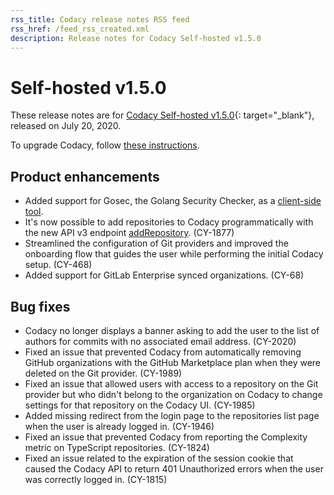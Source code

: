 ```yaml
---
rss_title: Codacy release notes RSS feed
rss_href: /feed_rss_created.xml
description: Release notes for Codacy Self-hosted v1.5.0
---
```


# Self-hosted v1.5.0

These release notes are for [Codacy Self-hosted v1.5.0](https://github.com/codacy/chart/releases/tag/1.5.0){: target="_blank"}, released on July 20, 2020.

To upgrade Codacy, follow [these instructions](../../chart/maintenance/upgrade.md).

## Product enhancements

-   Added support for Gosec, the Golang Security Checker, as a [client-side tool](../../related-tools/local-analysis/client-side-tools.md).
-   It's now possible to add repositories to Codacy programmatically with the new API v3 endpoint [addRepository](https://app.codacy.com/api/api-docs#addrepository). (CY-1877)
-   Streamlined the configuration of Git providers and improved the onboarding flow that guides the user while performing the initial Codacy setup. (CY-468)
-   Added support for GitLab Enterprise synced organizations. (CY-68)

## Bug fixes

-   Codacy no longer displays a banner asking to add the user to the list of authors for commits with no associated email address. (CY-2020)
-   Fixed an issue that prevented Codacy from automatically removing GitHub organizations with the GitHub Marketplace plan when they were deleted on the Git provider. (CY-1989)
-   Fixed an issue that allowed users with access to a repository on the Git provider but who didn't belong to the organization on Codacy to change settings for that repository on the Codacy UI. (CY-1985)
-   Added missing redirect from the login page to the repositories list page when the user is already logged in. (CY-1946)
-   Fixed an issue that prevented Codacy from reporting the Complexity metric on TypeScript repositories. (CY-1824)
-   Fixed an issue related to the expiration of the session cookie that caused the Codacy API to return 401 Unauthorized errors when the user was correctly logged in. (CY-1815)
